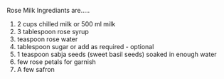 Rose Milk Ingrediants are.....


 1.   2 cups chilled milk or 500 ml milk
 2.   3 tablespoon rose syrup
 3.   teaspoon rose water
 4.   tablespoon sugar or add as required - optional
 5.    1 teaspoon sabja seeds (sweet basil seeds) soaked in enough water
 6.   few rose petals for garnish
 7.   A few safron 
